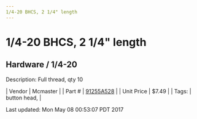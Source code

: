 ```yaml
---
1/4-20 BHCS, 2 1/4" length
---
```


# 1/4-20 BHCS, 2 1/4" length
## Hardware / 1/4-20
Description: 	Full thread, qty 10 

| Vendor | Mcmaster | 
| Part # | [91255A528](https://www.mcmaster.com/#91255A528) | 
| Unit Price | $7.49 | 
| Tags: | button head,  | 

Last updated: Mon May 08 00:53:07 PDT 2017
